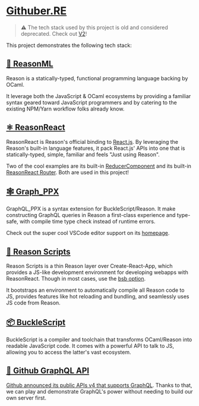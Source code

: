 # [Githuber.RE](https://huangxuan.me/githuber.re/)

> ⚠️ The tech stack used by this project is old and considered deprecated. Check out [V2](https://github.com/Huxpro/githuber.re-v2)!

This project demonstrates the following tech stack:

## [🐫 ReasonML](https://reasonml.github.io/)

Reason is a statically-typed, functional programming language backing by OCaml.

It leverage both the JavaScript & OCaml ecosystems by providing a familiar syntax geared toward JavaScript programmers and by catering to the existing NPM/Yarn workflow folks already know.

## [⚛️ ReasonReact](https://reasonml.github.io/reason-react/en/)

ReasonReact is Reason's official binding to [React.js](https://reactjs.org/). By leveraging the Reason's built-in language features, it pack React.js' APIs into one that is statically-typed, simple, familiar and feels "Just using Reason".

Two of the cool examples are its built-in [ReducerComponent](https://reasonml.github.io/reason-react/docs/en/state-actions-reducer.html) and its built-in [ReasonReact Router](https://reasonml.github.io/reason-react/docs/en/router.html). Both are used in this project!

## [🕸 Graph_PPX](https://github.com/mhallin/graphql_ppx)

GraphQL_PPX is a syntax extension for BuckleScript/Reason. It make constructing GraphQL queries in Reason a first-class experience and type-safe, with compile time type check instead of runtime errors.

Check out the super cool VSCode editor support on its [homepage](https://github.com/mhallin/graphql_ppx#examples).

## [🚀 Reason Scripts](https://github.com/reasonml-community/reason-scripts)

Reason Scripts is a thin Reason layer over Create-React-App, which provides a JS-like development environment for developing webapps with ReasonReact. Though in most cases, use the [bsb option](https://reasonml.github.io/reason-react/docs/en/installation.html#bsb).

It bootstraps an environment to automatically compile all Reason code to JS, provides features like hot reloading and bundling, and seamlessly uses JS code from Reason.

## [📦 BuckleScript](https://bucklescript.github.io/)

BuckleScript is a compiler and toolchain that transforms OCaml/Reason into readable JavaScript code. It comes with a powerful API to talk to JS, allowing you to access the latter's vast ecosystem.

## [🐙 Github GraphQL API](https://developer.github.com/v4/)

[Github announced its public APIs v4 that supports GraphQL](https://githubengineering.com/the-github-graphql-api/). Thanks to that, we can play and demonstrate GraphQL's power without needing to build our own server first.
